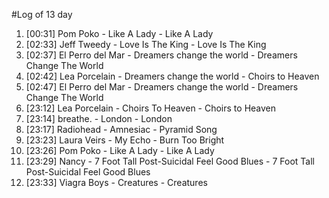 #Log of 13 day

1. [00:31] Pom Poko - Like A Lady - Like A Lady
1. [02:33] Jeff Tweedy - Love Is The King - Love Is The King
1. [02:37] El Perro del Mar - Dreamers change the world - Dreamers Change The World
1. [02:42] Lea Porcelain - Dreamers change the world - Choirs to Heaven
1. [02:47] El Perro del Mar - Dreamers change the world - Dreamers Change The World
1. [23:12] Lea Porcelain - Choirs To Heaven - Choirs to Heaven
1. [23:14] breathe. - London - London
1. [23:17] Radiohead - Amnesiac - Pyramid Song
1. [23:23] Laura Veirs - My Echo - Burn Too Bright
1. [23:26] Pom Poko - Like A Lady - Like A Lady
1. [23:29] Nancy - 7 Foot Tall Post-Suicidal Feel Good Blues - 7 Foot Tall Post-Suicidal Feel Good Blues
1. [23:33] Viagra Boys - Creatures - Creatures
